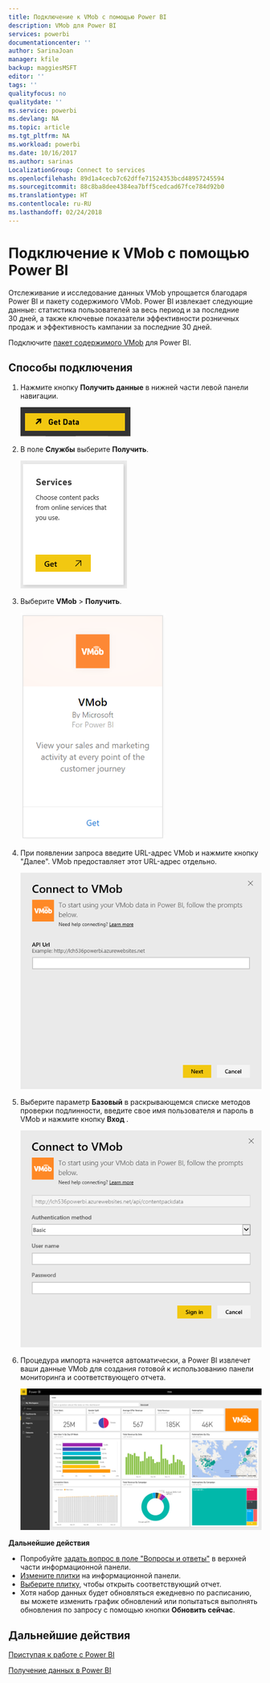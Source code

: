 ```yaml
---
title: Подключение к VMob с помощью Power BI
description: VMob для Power BI
services: powerbi
documentationcenter: ''
author: SarinaJoan
manager: kfile
backup: maggiesMSFT
editor: ''
tags: ''
qualityfocus: no
qualitydate: ''
ms.service: powerbi
ms.devlang: NA
ms.topic: article
ms.tgt_pltfrm: NA
ms.workload: powerbi
ms.date: 10/16/2017
ms.author: sarinas
LocalizationGroup: Connect to services
ms.openlocfilehash: 89d1a4cecb7c62dffe71524353bcd48957245594
ms.sourcegitcommit: 88c8ba8dee4384ea7bff5cedcad67fce784d92b0
ms.translationtype: HT
ms.contentlocale: ru-RU
ms.lasthandoff: 02/24/2018
---
```

# <a name="connect-to-vmob-with-power-bi"></a>Подключение к VMob с помощью Power BI
Отслеживание и исследование данных VMob упрощается благодаря Power BI и пакету содержимого VMob. Power BI извлекает следующие данные: статистика пользователей за весь период и за последние 30 дней, а также ключевые показатели эффективности розничных продаж и эффективность кампании за последние 30 дней.

Подключите [пакет содержимого VMob](https://app.powerbi.com/getdata/services/vmob) для Power BI.

## <a name="how-to-connect"></a>Способы подключения
1. Нажмите кнопку **Получить данные** в нижней части левой панели навигации.
   
    ![](media/service-connect-to-vmob/getdata.png)
2. В поле **Службы** выберите **Получить**.
   
   ![](media/service-connect-to-vmob/services.png)
3. Выберите **VMob** \> **Получить**.
   
   ![](media/service-connect-to-vmob/vmob.png)
4. При появлении запроса введите URL-адрес VMob и нажмите кнопку "Далее". VMob предоставляет этот URL-адрес отдельно.
   
    ![](media/service-connect-to-vmob/params.png)
5. Выберите параметр **Базовый** в раскрывающемся списке методов проверки подлинности, введите свое имя пользователя и пароль в VMob и нажмите кнопку **Вход** .
   
    ![](media/service-connect-to-vmob/creds.png)
6. Процедура импорта начнется автоматически, а Power BI извлечет ваши данные VMob для создания готовой к использованию панели мониторинга и соответствующего отчета.
   
   ![](media/service-connect-to-vmob/dashboard2.png)

**Дальнейшие действия**

* Попробуйте [задать вопрос в поле "Вопросы и ответы"](power-bi-q-and-a.md) в верхней части информационной панели.
* [Измените плитки](service-dashboard-edit-tile.md) на информационной панели.
* [Выберите плитку](service-dashboard-tiles.md), чтобы открыть соответствующий отчет.
* Хотя набор данных будет обновляться ежедневно по расписанию, вы можете изменить график обновлений или попытаться выполнять обновления по запросу с помощью кнопки **Обновить сейчас**.

## <a name="next-steps"></a>Дальнейшие действия
[Приступая к работе с Power BI](service-get-started.md)

[Получение данных в Power BI](service-get-data.md)

